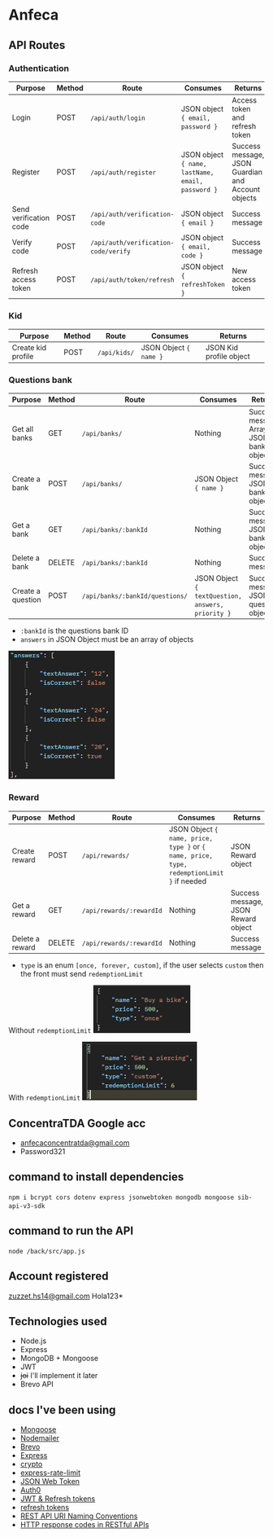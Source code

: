 # Anfeca

## API Routes
### Authentication
| Purpose                | Method | Route                                | Consumes                                          | Returns                                            |
|------------------------|--------|--------------------------------------|---------------------------------------------------|----------------------------------------------------|
| Login                  | POST   | `/api/auth/login`                    | JSON object `{ email, password }`                 | Access token and refresh token                     |
| Register               | POST   | `/api/auth/register`                 | JSON object `{ name, lastName, email, password }` | Success message, JSON Guardian and Account objects |         
| Send verification code | POST   | `/api/auth/verification-code`        | JSON object `{ email }`                           | Success message                                    |
| Verify code            | POST   | `/api/auth/verification-code/verify` | JSON object `{ email, code }`                     | Success message                                    |
| Refresh access token   | POST   | `/api/auth/token/refresh`            | JSON object `{ refreshToken }`                    | New access token                                   |

### Kid
| Purpose                | Method | Route        | Consumes                         | Returns                 |
|------------------------|--------|--------------|----------------------------------|-------------------------|
| Create kid profile     | POST   | `/api/kids/` | JSON Object `{ name }`           | JSON Kid profile object |

### Questions bank
| Purpose           | Method | Route                           | Consumes                                          | Returns                                      |
|-------------------|--------|---------------------------------|---------------------------------------------------|----------------------------------------------|
| Get all banks     | GET    | `/api/banks/`                   | Nothing                                           | Success message, Array of JSON banks objects |
| Create a bank     | POST   | `/api/banks/`                   | JSON Object `{ name }`                            | Success message, JSON bank object            |
| Get a bank        | GET    | `/api/banks/:bankId`            | Nothing                                           | Success message, JSON bank object            | 
| Delete a bank     | DELETE | `/api/banks/:bankId`            | Nothing                                           | Success message                              |
| Create a question | POST   | `/api/banks/:bankId/questions/` | JSON Object `{ textQuestion, answers, priority }` | Success message, JSON question object        |

- `:bankId` is the questions bank ID
- `answers` in JSON Object must be an array of objects

![img.png](img.png)


### Reward
| Purpose         | Method | Route                    | Consumes                                                                                  | Returns                             |
|-----------------|--------|--------------------------|-------------------------------------------------------------------------------------------|-------------------------------------|
| Create reward   | POST   | `/api/rewards/`          | JSON Object `{ name, price, type }` or `{ name, price, type, redemptionLimit }` if needed | JSON Reward object                  |
| Get a reward    | GET    | `/api/rewards/:rewardId` | Nothing                                                                                   | Success message, JSON Reward object |
| Delete a reward | DELETE | `/api/rewards/:rewardId` | Nothing                                                                                   | Success message                     |
- `type` is an enum `[once, forever, custom]`, if the user selects `custom` then the front must send `redemptionLimit`

Without `redemptionLimit`
![img_1.png](img_1.png)

With `redemptionLimit`
![img_2.png](img_2.png)


## ConcentraTDA Google acc
- anfecaconcentratda@gmail.com  
- Password321

## command to install dependencies 
`npm i bcrypt cors dotenv express jsonwebtoken mongodb mongoose sib-api-v3-sdk`

## command to run the API
`node /back/src/app.js`

## Account registered
zuzzet.hs14@gmail.com
Hola123*

## Technologies used
- Node.js
- Express
- MongoDB + Mongoose
- JWT
- ~~joi~~ I'll implement it later
- Brevo API

## docs I've been using
- [Mongoose ](https://mongoosejs.com/docs/validation.html#custom-validators)
- [Nodemailer](https://www.nodemailer.com/)
- [Brevo](https://developers.brevo.com/reference/sendtransacemail)
- [Express](https://expressjs.com/)
- [crypto](https://nodejs.org/api/crypto.html#cryptorandomintmin-max-callback) 
- [express-rate-limit](https://www.npmjs.com/package/express-rate-limit) 
- [JSON Web Token](https://jwt.io/introduction) 
- [Auth0](https://auth0.com/blog/refresh-tokens-what-are-they-and-when-to-use-them/) 
- [JWT & Refresh tokens](https://dev.to/jeanvittory/jwt-refresh-tokens-2g3d)  
- [refresh tokens](https://auth0.com/docs/secure/tokens/refresh-tokens)
- [REST API URI Naming Conventions](https://restfulapi.net/resource-naming/)
- [HTTP response codes in RESTful APIs](https://medium.com/@jamala.zawia/understanding-http-response-codes-in-restful-apis-57ab332c13f3)